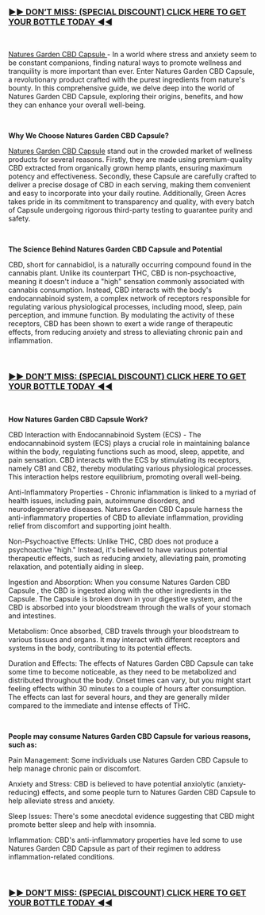 <h3><strong><a href="https://sales24hour.com/nc71">►► DON&rsquo;T MISS: (SPECIAL DISCOUNT) CLICK HERE TO GET YOUR BOTTLE TODAY ◄◄</a></strong></h3>
<p>&nbsp;</p>
<p><a href="https://sales24hour.com/nc71">Natures Garden CBD Capsule&nbsp;</a>- In a world where stress and anxiety seem to be constant companions, finding natural ways to promote wellness and tranquility is more important than ever. Enter Natures Garden CBD Capsule, a revolutionary product crafted with the purest ingredients from nature's bounty. In this comprehensive guide, we delve deep into the world of Natures Garden CBD Capsule, exploring their origins, benefits, and how they can enhance your overall well-being.</p>
<p>&nbsp;</p>
<p><strong>Why We Choose Natures Garden CBD Capsule?</strong></p>
<p><a href="https://sales24hour.com/nc71">Natures Garden CBD Capsule</a>&nbsp;stand out in the crowded market of wellness products for several reasons. Firstly, they are made using premium-quality CBD extracted from organically grown hemp plants, ensuring maximum potency and effectiveness. Secondly, these Capsule are carefully crafted to deliver a precise dosage of CBD in each serving, making them convenient and easy to incorporate into your daily routine. Additionally, Green Acres takes pride in its commitment to transparency and quality, with every batch of Capsule undergoing rigorous third-party testing to guarantee purity and safety.</p>
<p>&nbsp;</p>
<p><strong>The Science Behind Natures Garden CBD Capsule and Potential</strong></p>
<p>CBD, short for cannabidiol, is a naturally occurring compound found in the cannabis plant. Unlike its counterpart THC, CBD is non-psychoactive, meaning it doesn't induce a "high" sensation commonly associated with cannabis consumption. Instead, CBD interacts with the body's endocannabinoid system, a complex network of receptors responsible for regulating various physiological processes, including mood, sleep, pain perception, and immune function. By modulating the activity of these receptors, CBD has been shown to exert a wide range of therapeutic effects, from reducing anxiety and stress to alleviating chronic pain and inflammation.</p>
<p>&nbsp;</p>
<h3><strong><a href="https://sales24hour.com/nc71">►► DON&rsquo;T MISS: (SPECIAL DISCOUNT) CLICK HERE TO GET YOUR BOTTLE TODAY ◄◄</a></strong></h3>
<p>&nbsp;</p>
<p><strong>How Natures Garden CBD Capsule Work?</strong></p>
<p>CBD Interaction with Endocannabinoid System (ECS) - The endocannabinoid system (ECS) plays a crucial role in maintaining balance within the body, regulating functions such as mood, sleep, appetite, and pain sensation. CBD interacts with the ECS by stimulating its receptors, namely CB1 and CB2, thereby modulating various physiological processes. This interaction helps restore equilibrium, promoting overall well-being.</p>
<p>Anti-Inflammatory Properties - Chronic inflammation is linked to a myriad of health issues, including pain, autoimmune disorders, and neurodegenerative diseases. Natures Garden CBD Capsule harness the anti-inflammatory properties of CBD to alleviate inflammation, providing relief from discomfort and supporting joint health.</p>
<p>Non-Psychoactive Effects: Unlike THC, CBD does not produce a psychoactive "high." Instead, it's believed to have various potential therapeutic effects, such as reducing anxiety, alleviating pain, promoting relaxation, and potentially aiding in sleep.</p>
<p>Ingestion and Absorption: When you consume Natures Garden CBD Capsule , the CBD is ingested along with the other ingredients in the Capsule. The Capsule is broken down in your digestive system, and the CBD is absorbed into your bloodstream through the walls of your stomach and intestines.</p>
<p>Metabolism: Once absorbed, CBD travels through your bloodstream to various tissues and organs. It may interact with different receptors and systems in the body, contributing to its potential effects.</p>
<p>Duration and Effects: The effects of Natures Garden CBD Capsule can take some time to become noticeable, as they need to be metabolized and distributed throughout the body. Onset times can vary, but you might start feeling effects within 30 minutes to a couple of hours after consumption. The effects can last for several hours, and they are generally milder compared to the immediate and intense effects of THC.</p>
<p>&nbsp;</p>
<p><strong>People may consume Natures Garden CBD Capsule for various reasons, such as:</strong></p>
<p>Pain Management: Some individuals use Natures Garden CBD Capsule to help manage chronic pain or discomfort.</p>
<p>Anxiety and Stress: CBD is believed to have potential anxiolytic (anxiety-reducing) effects, and some people turn to Natures Garden CBD Capsule to help alleviate stress and anxiety.</p>
<p>Sleep Issues: There's some anecdotal evidence suggesting that CBD might promote better sleep and help with insomnia.</p>
<p>Inflammation: CBD's anti-inflammatory properties have led some to use Natures Garden CBD Capsule as part of their regimen to address inflammation-related conditions.</p>
<p>&nbsp;</p>
<h3><strong><a href="https://sales24hour.com/nc71">►► DON&rsquo;T MISS: (SPECIAL DISCOUNT) CLICK HERE TO GET YOUR BOTTLE TODAY ◄◄</a></strong></h3>
